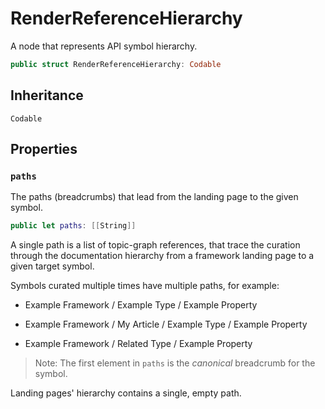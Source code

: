 # RenderReferenceHierarchy

A node that represents API symbol hierarchy.

``` swift
public struct RenderReferenceHierarchy: Codable 
```

## Inheritance

`Codable`

## Properties

### `paths`

The paths (breadcrumbs) that lead from the landing page to the given symbol.

``` swift
public let paths: [[String]]
```

A single path is a list of topic-graph references, that trace the curation
through the documentation hierarchy from a framework landing page to a
given target symbol.

Symbols curated multiple times have multiple paths, for example:

  - Example Framework / Example Type / Example Property

  - Example Framework / My Article / Example Type / Example Property

  - Example Framework / Related Type / Example Property

> Note: The first element in `paths` is the *canonical* breadcrumb for the symbol.

Landing pages' hierarchy contains a single, empty path.
